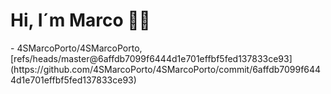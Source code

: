 <h1>Hi, I´m Marco 👋🏻</h1>
<!-- START gadpp -->
- 4SMarcoPorto/4SMarcoPorto, [refs/heads/master@6affdb7099f6444d1e701effbf5fed137833ce93](https://github.com/4SMarcoPorto/4SMarcoPorto/commit/6affdb7099f6444d1e701effbf5fed137833ce93)
